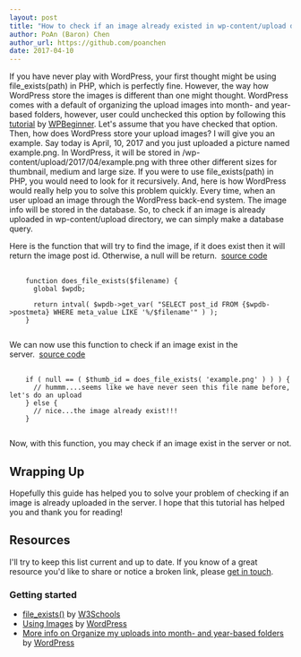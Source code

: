 ```yaml
---
layout: post
title: "How to check if an image already existed in wp-content/upload directory?"
author: PoAn (Baron) Chen
author_url: https://github.com/poanchen
date: 2017-04-10
---
```

If you have never play with WordPress, your first thought might be using file_exists(path) in PHP, which is perfectly fine. However, the way how WordPress store the images is different than one might thought. WordPress comes with a default of organizing the upload images into month- and year- based folders, however, user could unchecked this option by following this [tutorial](http://www.wpbeginner.com/beginners-guide/where-does-wordpress-store-images-on-your-site/) by [WPBeginner](http://www.wpbeginner.com/). Let's assume that you have checked that option. Then, how does WordPress store your upload images? I will give you an example. Say today is April, 10, 2017 and you just uploaded a picture named example.png. In WordPress, it will be stored in /wp-content/upload/2017/04/example.png with three other different sizes for thumbnail, medium and large size. If you were to use file_exists(path) in PHP, you would need to look for it recursively. And, here is how WordPress would really help you to solve this problem quickly. Every time, when an user upload an image through the WordPress back-end system. The image info will be stored in the database. So, to check if an image is already uploaded in wp-content/upload directory, we can simply make a database query.

Here is the function that will try to find the image, if it does exist then it will return the image post id. Otherwise, a null will be return.&nbsp;&nbsp;<a href="https://github.com/poanchen/code-for-blog/blob/master/2017/04/10/how-to-check-if-an-image-already-existed-in-wp-content-upload-directory/does-file-exists-sample.php" target="_blank">source code</a>

<pre>
  <code class="php">
    function does_file_exists($filename) {
      global $wpdb;
      
      return intval( $wpdb->get_var( "SELECT post_id FROM {$wpdb->postmeta} WHERE meta_value LIKE '%/$filename'" ) );
    }
  </code>
</pre>

We can now use this function to check if an image exist in the server.&nbsp;&nbsp;<a href="https://github.com/poanchen/code-for-blog/blob/master/2017/04/10/how-to-check-if-an-image-already-existed-in-wp-content-upload-directory/does-file-exists-sample.php" target="_blank">source code</a>

<pre>
  <code class="php">
    if ( null == ( $thumb_id = does_file_exists( 'example.png' ) ) ) {
      // hummm....seems like we have never seen this file name before, let's do an upload
    } else {
      // nice...the image already exist!!!
    }
  </code>
</pre>

Now, with this function, you may check if an image exist in the server or not.

## Wrapping Up

Hopefully this guide has helped you to solve your problem of checking if an image is already uploaded in the server. I hope that this tutorial has helped you and thank you for reading!

## Resources

I'll try to keep this list current and up to date. If you know of a great resource you'd like to share or notice a broken link, please [get in touch](https://github.com/poanchen).

### Getting started

* [file_exists()](https://www.w3schools.com/php/func_filesystem_file_exists.asp) by [W3Schools](https://www.w3schools.com/)
* [Using Images](https://codex.wordpress.org/Using_Images) by [WordPress](https://www.wordpress.org)
* [More info on Organize my uploads into month- and year-based folders ](https://codex.wordpress.org/Settings_Media_Screen#Uploading_Files) by [WordPress](https://www.wordpress.org)